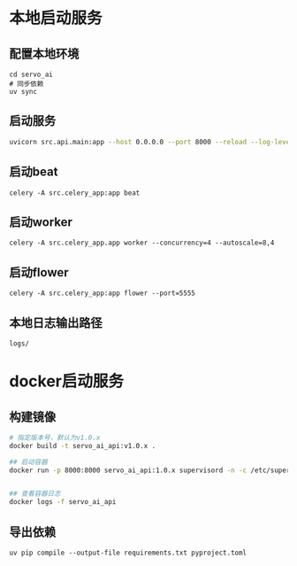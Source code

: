 # 本地启动服务
## 配置本地环境
```
cd servo_ai
# 同步依赖
uv sync

```
## 启动服务

```bash
uvicorn src.api.main:app --host 0.0.0.0 --port 8000 --reload --log-level debug
```

## 启动beat
```
celery -A src.celery_app:app beat
```
## 启动worker
```
celery -A src.celery_app.app worker --concurrency=4 --autoscale=8,4
```

## 启动flower
```
celery -A src.celery_app:app flower --port=5555
```

## 本地日志输出路径
```
logs/
```

# docker启动服务
## 构建镜像
```bash
# 指定版本号，默认为v1.0.x
docker build -t servo_ai_api:v1.0.x .

## 启动容器
docker run -p 8000:8000 servo_ai_api:1.0.x supervisord -n -c /etc/supervisor/conf.d/supervisord.conf 


## 查看容器日志
docker logs -f servo_ai_api
```


## 导出依赖
```
uv pip compile --output-file requirements.txt pyproject.toml
```

